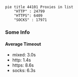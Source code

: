 
```mermaid
pie title 44101 Proxies in list
    "HTTP" : 24799
    "HTTPS": 6409
    "SOCKS" : 17971
```

### Some Info
#### Average Timeout

- mixed: 3.0s
- http: 1.4s
- https: 8.6s
- socks: 6.3s